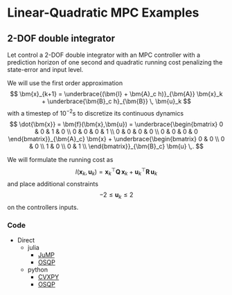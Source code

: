 # Linear-Quadratic MPC Examples

## 2-DOF double integrator

Let control a 2-DOF double integrator with an MPC controller with a prediction horizon of one second and quadratic running cost penalizing the state-error and input level.

We will use the first order approximation
$$
\bm{x}_{k+1} = \underbrace{(\bm{I} + \bm{A}_c h)}_{\bm{A}} \bm{x}_k + \underbrace{\bm{B}_c h}_{\bm{B}} \, \bm{u}_k 
$$
with a timestep of $10^{-2}$s to discretize its continuous dynamics
$$
\dot{\bm{x}} = \bm{f}(\bm{x},\bm{u}) =
\underbrace{\begin{bmatrix}
0 & 0 & 1 & 0 \\
0 & 0 & 0 & 1 \\
0 & 0 & 0 & 0 \\
0 & 0 & 0 & 0
\end{bmatrix}}_{\bm{A}_c}
\bm{x}
+
\underbrace{\begin{bmatrix}
0 & 0 \\
0 & 0 \\
1 & 0 \\
0 & 1 \\
\end{bmatrix}}_{\bm{B}_c}
\bm{u}
\,.
$$

We will formulate the running cost as
$$
l(\bm{x}_k,\bm{u}_k) = \bm{x}_k^\top \bm{Q} \, \bm{x}_k + \bm{u}_k^\top \bm{R} \, \bm{u}_k
$$
and place additional constraints
$$
-2 \leq \bm{u}_k \leq 2
$$
on the controllers inputs.


### Code
- Direct
	- julia
		- [JuMP](https://github.com/lieskjur/nmoc-julia/blob/main/src/MPC-JuMP.jl)
		- [OSQP](https://github.com/lieskjur/nmoc-julia/blob/main/src/MPC-OSQP.jl)
	- python
		- [CVXPY](https://github.com/lieskjur/nmoc-python/blob/main/src/MPC-CVXPY.py)
		- [OSQP](https://github.com/lieskjur/nmoc-python/blob/main/src/MPC-OSQP.py)

